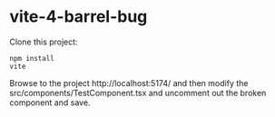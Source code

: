# vite-4-barrel-bug

Clone this project:

```
npm install
vite
```
Browse to the project http://localhost:5174/ and then modify the src/components/TestComponent.tsx and uncomment out the broken component and save.




